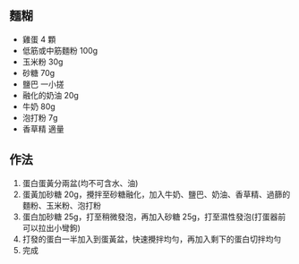 ## 麵糊

- 雞蛋 4 顆
- 低筋或中筋麵粉 100g
- 玉米粉 30g
- 砂糖 70g
- 鹽巴 一小搓
- 融化的奶油 20g
- 牛奶 80g
- 泡打粉 7g
- 香草精 適量

## 作法

1. 蛋白蛋黃分兩盆(均不可含水、油)
2. 蛋黃加砂糖 20g，攪拌至砂糖融化，加入牛奶、鹽巴、奶油、香草精、過篩的麵粉、玉米粉、泡打粉
3. 蛋白加砂糖 25g，打至稍微發泡，再加入砂糖 25g，打至濕性發泡(打蛋器前可以拉出小彎鉤)
4. 打發的蛋白一半加入到蛋黃盆，快速攪拌均勻，再加入剩下的蛋白切拌均勻
5. 完成
